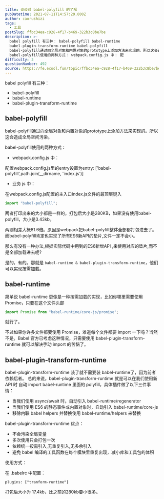 ```yaml
---
title: 谈谈对 babel-polyfill 的了解
pubDatetime: 2021-07-11T14:57:29.000Z
author: caorushizi
tags:
  - 工具
postSlug: ffbc34ea-c928-4f17-b469-322b3c8be7be
description: >-
  babel polyfill 有三种： babel-polyfill babel-runtime
  babel-plugin-transform-runtime babel-polyfill
  babel-polyfill通过向全局对象和内置对象的prototype上添加方法来实现的。所以这会造成全局空间污染。
  babel-polyfill使用的两种方式： webpack.config.js 中： 配
difficulty: 3
questionNumber: 492
source: https://fe.ecool.fun/topic/ffbc34ea-c928-4f17-b469-322b3c8be7be
---
```


babel polyfill 有三种：

- babel-polyfill
- babel-runtime
- babel-plugin-transform-runtime

## babel-polyfill

babel-polyfill通过向全局对象和内置对象的prototype上添加方法来实现的。所以这会造成全局空间污染。

babel-polyfill使用的两种方式：

- webpack.config.js 中：

配置webpack.config.js里的entry设置为entry: ['babel-polyfill',path.join(__dirname, 'index.js')]

- 业务 js 中：

在webpack.config.js配置的主入口index.js文件的最顶层键入

```js
import "babel-polyfill";
```

两者打印出来的大小都是一样的，打包后大小是280KB，如果没有使用babel-polyfill，大小是3.43kb。

两则相差大概81.6倍。原因是webpack把babel-polyfill整体全部都打包进去了。而babel-polyfill肯定也实现了所有ES6新API的垫片,文件一定不会小。

那么有没有一种办法,根据实际代码中用到的ES6新增API ,来使用对应的垫片,而不是全部加载进去呢?

是的，有的。那就是 `babel-runtime & babel-plugin-transform-runtime`，他们可以实现按需加载。

## babel-runtime

简单说 babel-runtime 更像是一种按需加载的实现，比如你哪里需要使用 Promise，只要在这个文件头部

```js
import Promise from "babel-runtime/core-js/promise";
```

就行了。

不过如果你许多文件都要使用 Promise，难道每个文件都要 import 一下吗？当然不是，Babel 官方已考虑这种情况，只需要使用 babel-plugin-transform-runtime 就可以解决手动 import 的苦恼了。

## babel-plugin-transform-runtime

babel-plugin-transform-runtime 装了就不需要装 babel-runtime了，因为前者依赖后者。
总的来说，babel-plugin-transform-runtime 就是可以在我们使用新 API 时 自动 import babel-runtime 里面的 polyfill，具体插件做了以下三件事情：

- 当我们使用 async/await 时，自动引入 babel-runtime/regenerator
- 当我们使用 ES6 的静态事件或内置对象时，自动引入 babel-runtime/core-js
- 移除内联 babel helpers 并替换使用 babel-runtime/helpers 来替换

babel-plugin-transform-runtime 优点：

- 不会污染全局变量
- 多次使用只会打包一次
- 依赖统一按需引入,无重复引入,无多余引入
- 避免 babel 编译的工具函数在每个模块里重复出现，减小库和工具包的体积

使用方式：

在 .babelrc 中配置：

```
plugins: ["tranform-runtime"]
```

打包后大小为 17.4kb，比之前的280kb要小很多。
